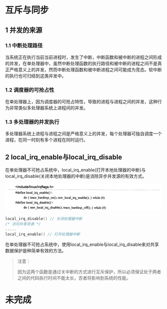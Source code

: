 # 互斥与同步

## 1 并发的来源

### 1.1 中断处理路径

当系统正在执行当前当前进程时，发生了中断，中断函数和被中断的进程之间形成的并发，在单处理器中，虽然中断处理函数的执行路径和被中断的进程之间不是真正严格意义上的并发，然而中断处理函数和被中断进程之间可能成为竞态。软中断的执行也可归结到这类并发中。

### 1.2 调度器的可抢占性

在单处理器上，因为调度器的可抢占特性，导致的进程与进程之间的并发，这种行为非常类似多处理器系统上进程间的并发。

### 1.3 多处理器的并发执行

多处理器系统上进程与进程之间是严格意义上的并发，每个处理器可独自调度一个进程，在同一时刻有多个进程在同时运行。

## 2 local_irq_enable与local_irq_disable

在单处理器不可抢占系统中，local_irq_enable(打开本地处理器的中断)与local_irq_disable(关闭本地处理器的中断)是消除异步并发源的有效方式。

![image-20240111143708770](figures/image-20240111143708770.png)

```c
local_irq_disable() // 关闭处理器中断
/* 访问共享资源 */
.....
local_irq_enable() // 打开处理器中断
```

在单处理器不可抢占系统中，使用local_irq_enable与local_irq_disable来对共享数据保护是种简单有效的方法。

> 注意：
>
> 因为这两个函数是通过关中断的方式进行互斥保护，所以必须保证处于两者之间的代码执行时间不能太长，否者将影响到系统的性能。

# 未完成